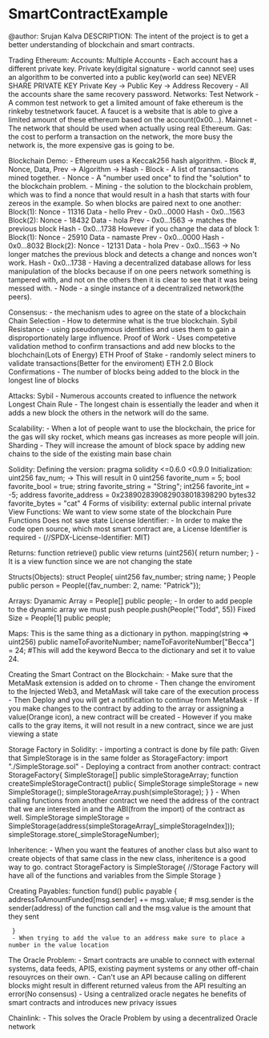 # SmartContractExample

@author: Srujan Kalva
DESCRIPTION: The intent of the project is to get a better understanding of blockchain and smart contracts.

Trading Ethereum:
    Accounts:
        Multiple Accounts - Each account has a different private key.
            Private key(digital signature - world cannot see) uses an algorithm to be converted into a public key(world can see)
            NEVER SHARE PRIVATE KEY
            Private Key -> Public Key -> Address
        Recovery - All the accounts share the same recovery password.
    Networks:
        Test Network - A common test network to get a limited amount of fake ethereum is the rinkeby testnetwork faucet. A faucet is a website that is able to give a limited amount of these ethereum based on the account(0x00...).
        Mainnet - The network that should be used when actually using real Ethereum.
    Gas:
        the cost to perform a transaction on the network, the more busy the network is, the more expensive gas is going to be.

Blockchain Demo:
    - Ethereum uses a Keccak256 hash algorithm.
    - Block #, Nonce, Data, Prev -> Algorithm -> Hash
    - Block - A list of transactions mined together.
    - Nonce - A "number used once" to find the "solution" to the blockchain problem.
    - Mining - the solution to the blockchain problem, which was to find a nonce that would result in a hash that starts with four zereos in the example.
    So when blocks are paired next to one another:
        Block(1):
            Nonce - 11316
            Data - hello
            Prev - 0x0...0000
            Hash - 0x0...1563
        Block(2):
            Nonce - 18432
            Data - hola
            Prev - 0x0...1563 -> matches the previous block
            Hash - 0x0...1738
    However if you change the data of block 1:
        Block(1):
            Nonce - 25910
            Data - namaste
            Prev - 0x0...0000
            Hash - 0x0...8032
        Block(2):
            Nonce - 12131
            Data - hola
            Prev - 0x0...1563 -> No longer matches the previous block and detects a change and nonces won't work.
            Hash - 0x0...1738
    - Having a decentralized database allows for less manipulation of the blocks because if on one peers network something is tampered with, and not on the others then it is clear to see that it was being messed with.
    - Node - a single instance of a decentralized network(the peers).

Consensus:
    - the mechanism udes to agree on the state of a blockchain
    Chain Selection - How to determine what is the true blockchain.
    Sybil Resistance - using pseudonymous identities and uses them to gain a disproportionately large influence.
        Proof of Work - Uses competetive validation method to confirm transactions and add new blocks to the blochchain(Lots of Energy) ETH
        Proof of Stake - randomly select miners to validate transactions(Better for the enviroment) ETH 2.0
    Block Confirmations - The number of blocks being added to the block in the longest line of blocks

Attacks:
    Sybil - Numerous accounts created to influence the network
    Longest Chain Rule - The longest chain is essentially the leader and when it adds a new block the others in the network will do the same.

Scalability:
    - When a lot of people want to use the blockchain, the price for the gas will sky rocket, which means gas increases as more people will join.
    Sharding - They will increase the amount of block space by adding new chains to the side of the existing main base chain

Solidity:
    Defining the version:
        pragma solidity <=0.6.0 <0.9.0
    Initialization:
        uint256 fav_num; -> This will result in 0
        uint256 favorite_num = 5;
        bool favorite_bool = true;
        string favorite_string = "String";
        int256 favorite_int = -5;
        address favorite_address = 0x2389028390829038018398290
        bytes32 favorite_bytes = "cat"
    4 Forms of visibility:
        external
        public
        internal
        private
    View Functions:
        We want to view some state of the blockchain
    Pure Functions
        Does not save state
    License Identifier:
        - In order to make the code open source, which most smart contract are, a License Identifier is required
        - (//SPDX-License-Identifier: MIT)

Returns:
    function retrieve() public view returns (uint256){
        return number;
    }
    - It is a view function since we are not changing the state


Structs(Objects):
    struct People{
        uint256 fav_number;
        string name;
    }
    People public person = People({fav_number: 2, name: "Patrick"});

Arrays:
    Dyanamic Array = People[] public people;
        - In order to add people to the dynamic array we must push
            people.push(People("Todd", 55))
    Fixed Size = People[1] public people;

Maps:
    This is the same thing as a dictionary in python.
    mapping(string => uint256) public nameToFavoriteNumber;
        nameToFavoriteNumber["Becca"] = 24; #This will add the keyword Becca to the dictionary and set it to value 24.

Creating the Smart Contract on the Blockchain:
    - Make sure that the MetaMask extension is added on to chrome
    - Then change the enviroment to the Injected Web3, and MetaMask will take care of the execution process
    - Then Deploy and you will get a notification to continue from MetaMask
    - If you make changes to the contract by adding to the array or assigning a value(Orange icon), a new contract will be created
    - However if you make calls to the gray items, it will not result in a new contract, since we are just viewing a state

Storage Factory in Solidity:
    - importing a contract is done by file path:
        Given that SimpleStorage is in the same folder as StorageFactory:
            import "./SimpleStorage.sol"
    - Deploying a contract from another contract:
        contract StorageFactory{
            SimpleStorage[] public simpleStorageArray;
            function createSimpleStorageContract() public{
                SimpleStorage simpleStorage = new SimpleStorage();
                simpleStorageArray.push(simpleStorage);
            }
        }
    - When calling functions from another contract we need the address of the contract that we are interested in and the ABI(from the import) of the contract as well.
        SimpleStorage simpleStorage = SimpleStorage(address(simpleStorageArray[_simpleStorageIndex]));
        simpleStorage.store(_simpleStorageNumber);
    
Inheritence:
    - When you want the features of another class but also want to create objects of that same class in the new class, inheritence is a good way to go.
        contract StorageFactory is SimpleStorage{
            //Storage Factory will have all of the functions and variables from the Simple Storage
        }

Creating Payables:
    function fund() public payable {
         addressToAmountFunded[msg.sender] += msg.value;
        # msg.sender is the sender(address) of the function call and the msg.value is the amount that they sent

     }
     - When trying to add the value to an address make sure to place a number in the value location

The Oracle Problem:
    - Smart contracts are unable to connect with external systems, data feeds, APIS, existing payment systems or any other off-chain resouyrces on their own.
    - Can't use an API because calling on different blocks might result in different returned valeus from the API resulting an error(No consensus)
    - Using a centralized oracle negates he benefits of smart contracts and introduces new privacy issues

Chainlink:
    - This solves the Oracle Problem by using a decentralized Oracle network